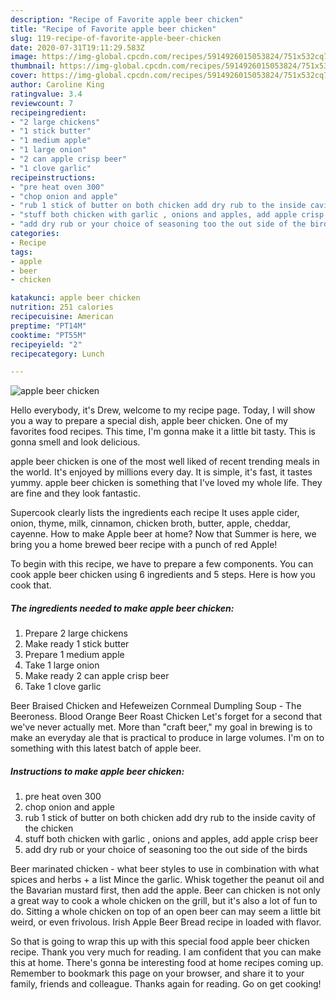 ```yaml
---
description: "Recipe of Favorite apple beer chicken"
title: "Recipe of Favorite apple beer chicken"
slug: 119-recipe-of-favorite-apple-beer-chicken
date: 2020-07-31T19:11:29.583Z
image: https://img-global.cpcdn.com/recipes/5914926015053824/751x532cq70/apple-beer-chicken-recipe-main-photo.jpg
thumbnail: https://img-global.cpcdn.com/recipes/5914926015053824/751x532cq70/apple-beer-chicken-recipe-main-photo.jpg
cover: https://img-global.cpcdn.com/recipes/5914926015053824/751x532cq70/apple-beer-chicken-recipe-main-photo.jpg
author: Caroline King
ratingvalue: 3.4
reviewcount: 7
recipeingredient:
- "2 large chickens"
- "1 stick butter"
- "1 medium apple"
- "1 large onion"
- "2 can apple crisp beer"
- "1 clove garlic"
recipeinstructions:
- "pre heat oven 300"
- "chop onion and apple"
- "rub 1 stick of butter on both chicken add dry rub to the inside cavity of the chicken"
- "stuff both chicken with garlic , onions and apples, add apple crisp beer"
- "add dry rub or your choice of seasoning too the out side of the birds"
categories:
- Recipe
tags:
- apple
- beer
- chicken

katakunci: apple beer chicken 
nutrition: 251 calories
recipecuisine: American
preptime: "PT14M"
cooktime: "PT55M"
recipeyield: "2"
recipecategory: Lunch

---
```



![apple beer chicken](https://img-global.cpcdn.com/recipes/5914926015053824/751x532cq70/apple-beer-chicken-recipe-main-photo.jpg)

Hello everybody, it's Drew, welcome to my recipe page. Today, I will show you a way to prepare a special dish, apple beer chicken. One of my favorites food recipes. This time, I'm gonna make it a little bit tasty. This is gonna smell and look delicious.

apple beer chicken is one of the most well liked of recent trending meals in the world. It's enjoyed by millions every day. It is simple, it's fast, it tastes yummy. apple beer chicken is something that I've loved my whole life. They are fine and they look fantastic.

Supercook clearly lists the ingredients each recipe It uses apple cider, onion, thyme, milk, cinnamon, chicken broth, butter, apple, cheddar, cayenne. How to make Apple beer at home? Now that Summer is here, we bring you a home brewed beer recipe with a punch of red Apple!


To begin with this recipe, we have to prepare a few components. You can cook apple beer chicken using 6 ingredients and 5 steps. Here is how you cook that.

##### The ingredients needed to make apple beer chicken:

1. Prepare 2 large chickens
1. Make ready 1 stick butter
1. Prepare 1 medium apple
1. Take 1 large onion
1. Make ready 2 can apple crisp beer
1. Take 1 clove garlic


Beer Braised Chicken and Hefeweizen Cornmeal Dumpling Soup - The Beeroness. Blood Orange Beer Roast Chicken Let&#39;s forget for a second that we&#39;ve never actually met. More than &#34;craft beer,&#34; my goal in brewing is to make an everyday ale that is practical to produce in large volumes. I&#39;m on to something with this latest batch of apple beer. 

##### Instructions to make apple beer chicken:

1. pre heat oven 300
1. chop onion and apple
1. rub 1 stick of butter on both chicken add dry rub to the inside cavity of the chicken
1. stuff both chicken with garlic , onions and apples, add apple crisp beer
1. add dry rub or your choice of seasoning too the out side of the birds


Beer marinated chicken - what beer styles to use in combination with what spices and herbs + a list Mince the garlic. Whisk together the peanut oil and the Bavarian mustard first, then add the apple. Beer can chicken is not only a great way to cook a whole chicken on the grill, but it&#39;s also a lot of fun to do. Sitting a whole chicken on top of an open beer can may seem a little bit weird, or even frivolous. Irish Apple Beer Bread recipe in loaded with flavor. 

So that is going to wrap this up with this special food apple beer chicken recipe. Thank you very much for reading. I am confident that you can make this at home. There's gonna be interesting food at home recipes coming up. Remember to bookmark this page on your browser, and share it to your family, friends and colleague. Thanks again for reading. Go on get cooking!
